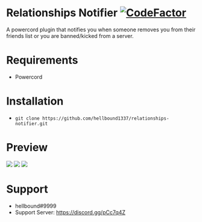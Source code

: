 # Relationships Notifier [![CodeFactor](https://www.codefactor.io/repository/github/hellbound1337/relationships-notifier/badge)](https://www.codefactor.io/repository/github/hellbound1337/relationships-notifier)

A powercord plugin that notifies you when someone removes you from their friends list or you are banned/kicked from a server.

# Requirements

-  Powercord

# Installation

-  `git clone https://github.com/hellbound1337/relationships-notifier.git`

# Preview

<img src="https://i.imgur.com/y7yvfUT.png"/>
<img src="https://i.imgur.com/if6iau0.png"/>
<img src="https://i.imgur.com/5WOumeU.png"/>

# Support

-  hellbound#9999
-  Support Server: https://discord.gg/pCc7q4Z
